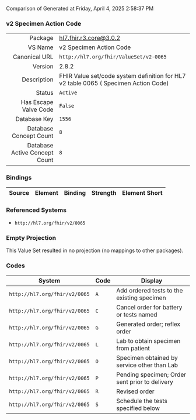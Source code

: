 Comparison of 
Generated at Friday, April 4, 2025 2:58:37 PM

### v2 Specimen Action Code

|      |     |
| ---: | --- |
| Package | hl7.fhir.r3.core@3.0.2 |
| VS Name | v2 Specimen Action Code |
| Canonical URL | `http://hl7.org/fhir/ValueSet/v2-0065` |
| Version | 2.8.2 |
| Description | FHIR Value set/code system definition for HL7 v2 table 0065 ( Specimen Action Code) |
| Status | `Active` |
| Has Escape Valve Code | `False` |
| Database Key | `1556` |
| Database Concept Count | `8` |
| Database Active Concept Count | `8` |
### Bindings

| Source | Element | Binding | Strength | Element Short |
| ------ | ------- | ------- | -------- | ------------- |

### Referenced Systems

* `http://hl7.org/fhir/v2/0065`
### Empty Projection

This Value Set resulted in no projection (no mappings to other packages).

### Codes

| System | Code | Display |
| ------ | ---- | ------- |
| `http://hl7.org/fhir/v2/0065` | `A` | Add ordered tests to the existing specimen |
| `http://hl7.org/fhir/v2/0065` | `C` | Cancel order for battery or tests named |
| `http://hl7.org/fhir/v2/0065` | `G` | Generated order; reflex order |
| `http://hl7.org/fhir/v2/0065` | `L` | Lab to obtain specimen from patient |
| `http://hl7.org/fhir/v2/0065` | `O` | Specimen obtained by service other than Lab |
| `http://hl7.org/fhir/v2/0065` | `P` | Pending specimen; Order sent prior to delivery |
| `http://hl7.org/fhir/v2/0065` | `R` | Revised order |
| `http://hl7.org/fhir/v2/0065` | `S` | Schedule the tests specified below |
